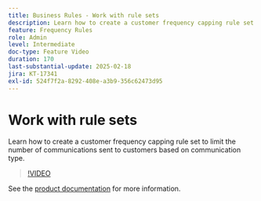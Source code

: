 ```yaml
---
title: Business Rules - Work with rule sets
description: Learn how to create a customer frequency capping rule set to limit the number of communications sent to customers based on communication type in Adobe Journey Optimizer (AJO).
feature: Frequency Rules
role: Admin
level: Intermediate
doc-type: Feature Video
duration: 170
last-substantial-update: 2025-02-18
jira: KT-17341
exl-id: 524f7f2a-8292-408e-a3b9-356c62473d95
---
```

# Work with rule sets

Learn how to create a customer frequency capping rule set to limit the number of communications sent to customers based on communication type.

>[!VIDEO](https://video.tv.adobe.com/v/3435531/?learn=on&enablevpops)

See the [product documentation](https://experienceleague.adobe.com/en/docs/journey-optimizer/using/configuration/rule-sets) for more information.
